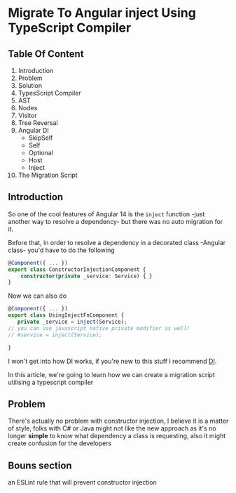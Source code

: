 # Migrate To Angular inject Using TypeScript Compiler

## Table Of Content
1. Introduction
2. Problem
3. Solution
4. TypesScript Compiler
5. AST
6. Nodes
7. Visitor
8. Tree Reversal
9. Angular DI
   - SkipSelf
   - Self
   - Optional
   - Host
   - Inject
10. The Migration Script

## Introduction
So one of the cool features of Angular 14 is the `inject` function -just another way to resolve a dependency- but there was no auto migration for it.

Before that, in order to resolve a dependency in a decorated class -Angular class- you'd have to do the following

```ts
@Component({ ... })
export class ConstructorInjectionComponent {
    constructor(private _service: Service) { }
}
```

Now we can also do
```ts
@Component({ ... })
export class UsingInjectFnComponent {
   private _service = inject(Service);
// you can use javascript native private modifier as well!
// #service = inject(Service);

}
```

I won't get into how DI works, if you're new to this stuff I recommend [DI](https://angular.io/guide/dependency-injection-overview).

In this article, we're going to learn how we can create a migration script utilising a typescript compiler

## Problem
There's actually no problem with constructor injection, I believe it is a matter of style, folks with C# or Java might not like the new approach as it's no longer **simple** to know what dependency a class is requesting, also it might create confusion for the developers 

## Bouns section
an ESLint rule that will prevent constructor injection
